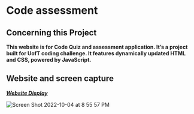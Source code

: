 # Code assessment 

## Concerning this Project

**This website is for Code Quiz and assessment application. It’s a project built for UofT coding challenge. It features dynamically updated HTML and CSS, powered by JavaScript.**

## Website and screen capture

[**_Website Display_**](https://nebiathnana.github.io/timed-quiz/)

![Screen Shot 2022-10-04 at 8 55 57 PM](https://user-images.githubusercontent.com/104470467/193957789-6de2e1b1-f957-4137-baac-5022f6a241e1.png)
